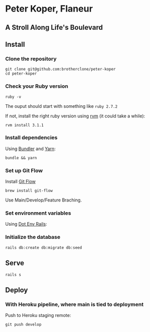 # Peter Koper, Flaneur
## A Stroll Along Life's Boulevard

## Install

### Clone the repository

```shell
git clone git@github.com:brotherclone/peter-koper
cd peter-koper
```

### Check your Ruby version

```shell
ruby -v
```

The ouput should start with something like `ruby 2.7.2`

If not, install the right ruby version using [rvm](https://rvm.io/) (it could take a while):

```shell
rvm install 3.1.1 
```

### Install dependencies

Using [Bundler](https://github.com/bundler/bundler) and [Yarn](https://github.com/yarnpkg/yarn):

```shell
bundle && yarn
```

### Set up Git Flow
Install [Git Flow](https://skoch.github.io/Git-Workflow/)
```
brew install git-flow
```

Use Main/Develop/Feature Braching.


### Set environment variables

Using [Dot Env Rails](https://github.com/bkeepers/dotenv):

### Initialize the database

```shell
rails db:create db:migrate db:seed
```

## Serve

```shell
rails s
```

## Deploy

### With Heroku pipeline, where main is tied to deployment

Push to Heroku staging remote:

```shell
git push develop
```
